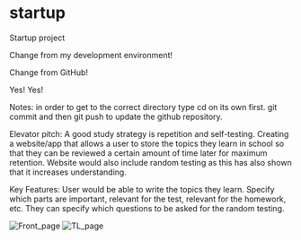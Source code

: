 # startup
Startup project

Change from my development environment! 

Change from GitHub!

Yes!
Yes!

Notes: 
in order to get to the correct directory type cd on its own first.
git commit and then git push to update the github repository.

Elevator pitch:
A good study strategy is repetition and self-testing. Creating a website/app that allows a user to store the topics they learn in school so that they can be reviewed a certain amount of time later for maximum retention. Website would also include random testing as this has also shown that it increases understanding.

Key Features:
User would be able to write the topics they learn. Specify which parts are important, relevant for the test, relevant for the homework, etc. They can specify which questions to be asked for the random testing.


![Front_page](https://user-images.githubusercontent.com/122303433/213807457-d309df4a-c74c-40f1-adc2-6738b6ee4476.jpg)
![TL_page](https://user-images.githubusercontent.com/122303433/213807467-1abd866f-f55f-45b9-aefc-bdc77167744f.jpg)
